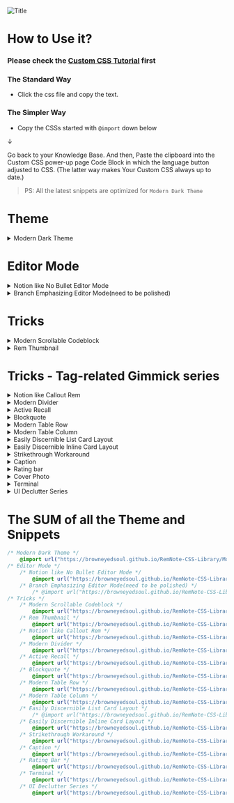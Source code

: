 ![Title](https://user-images.githubusercontent.com/56161102/150645004-c56f7a76-7c8e-45e7-91f7-9bd4186fc958.png)





# How to Use it?

### Please check the [Custom CSS Tutorial](https://forum.remnote.io/t/what-is-custom-css-and-how-do-i-use-it/1231) first

### The Standard Way
- Click the css file and copy the text.

### The Simpler Way
- Copy the CSSs started with `@import` down below

↓

Go back to your Knowledge Base. And then, Paste the clipboard into the Custom CSS power-up page Code Block in which the language button adjusted to CSS. (The latter way makes Your Custom CSS always up to date.)

> PS: All the latest snippets are optimized for `Modern Dark Theme`

# Theme

<details> 
    <summary>Modern Dark Theme</summary>

```css
@import url("https://browneyedsoul.github.io/RemNote-CSS-Library/Modern%20Dark%20Theme.css");
```
## Hidden Features
### Highlight Color to Text Color
- You can change the Highlight color to normal rem-text color by tagging the `color` tag and bolding text.
- But You don't have to tag the `color` tag to Header 1,2,3
### Display Long Page Breadcrumbs at a glance even in separated windowed panes
- You don't have to worry about overflowed pages breadcrumbs hidden
<img src="https://user-images.githubusercontent.com/56161102/147359607-9d06984a-af5c-4c42-819f-b75c8b38a802.png">
<img src="https://user-images.githubusercontent.com/56161102/147359654-4681a66a-f774-43f9-93ae-e6057db4cef6.png">
</details>


# Editor Mode
<details> 
    <summary>Notion like No Bullet Editor Mode</summary> 

```css
@import url("https://browneyedsoul.github.io/RemNote-CSS-Library/Notion%20like%20No%20Bullet%20Editor%20Mode.css"); 
```
<ul>
	<li>For those who are thinking that Bullet-based Outliner Editor is way too cluttered with crowded bullet points.</li>
	<li>Combined UX : Block based Notion Editor + Outliner</li>
</ul>
<h2>Use case</h2>
	<img src="https://user-images.githubusercontent.com/56161102/146399780-efbefb64-dd60-4878-a7a0-9e84e74ce770.gif">
	<img src="https://user-images.githubusercontent.com/56161102/144811607-55235118-c43c-47f2-8eae-7b2424d4f0db.png"><br>
	<img src="https://user-images.githubusercontent.com/56161102/144810507-83ed2e6a-cb6e-452a-9e26-2eb794e8442e.png">
</details>


<details> 
    <summary>Branch Emphasizing Editor Mode(need to be polished)</summary>

```css
@import url("https://browneyedsoul.github.io/RemNote-CSS-Library/Branch%20Emphasizing%20Mode.css"); 
```	
<img src="https://user-images.githubusercontent.com/56161102/135745657-5daffdc3-6e95-4bc8-9bd3-14619397be0f.png">
</details>



# Tricks

<details> 
    <summary>Modern Scrollable Codeblock</summary>

```css
 @import url("https://browneyedsoul.github.io/RemNote-CSS-Library/Modern%20Scrollable%20Code%20Block.css");
```
<img src ="https://user-images.githubusercontent.com/56161102/146404024-09d18a56-5c18-4699-8228-b8db8ba0b3c1.gif">
<img src ="https://user-images.githubusercontent.com/56161102/138455986-b8fd0d40-7dea-4d25-b14b-d394dd5744cc.png">
</details>

<details> 
    <summary>Rem Thumbnail</summary>

```css
@import url("https://browneyedsoul.github.io/RemNote-CSS-Library/Rem%20Thumbnail.css");
```
<br>
<h2>Use case</h2>
<img src ="https://user-images.githubusercontent.com/56161102/146559784-77b87fb2-6450-43a5-9926-bcd92507ee81.gif">
<img src ="https://user-images.githubusercontent.com/56161102/146574898-8c7c725a-ace3-4e4e-98ee-cb61ed72d972.png">
</details>



# Tricks - Tag-related Gimmick series
<details> 
    <summary>Notion like Callout Rem</summary>

```css
@import url("https://browneyedsoul.github.io/RemNote-CSS-Library/Notion%20like%20Callout%20Rem.css");
```
<img src="https://user-images.githubusercontent.com/56161102/133299689-ec0a686b-7377-4871-bf7a-2c49e7e3a62e.gif">
<img src="https://user-images.githubusercontent.com/56161102/146571056-077600a5-d68e-4328-b06c-d3a144aa97b3.gif">
<img src="https://user-images.githubusercontent.com/56161102/147853105-7acbbd93-e32c-489f-8ccd-ef356995b133.png">
</details>

<details> 
    <summary>Modern Divider</summary>

```css
@import url("https://browneyedsoul.github.io/RemNote-CSS-Library/Modern%20Divider.css"); 
```
<img src="https://user-images.githubusercontent.com/56161102/129580147-c0507bcc-a4d1-4522-b48d-d7efdf831e0f.gif">
<img src="https://user-images.githubusercontent.com/56161102/146560349-4c0e41c1-49c5-4ebc-bb15-c1429f6ca7aa.gif">
</details>

<details> 
    <summary>Active Recall</summary>

```css
@import url("https://browneyedsoul.github.io/RemNote-CSS-Library/Active%20Recall.css");
```
<img src="https://user-images.githubusercontent.com/56161102/146560418-7044909a-7b8d-4a9a-b6ca-af4325ad556b.gif">
</details>

<details> 
    <summary>Blockquote</summary>

```css
@import url("https://browneyedsoul.github.io/RemNote-CSS-Library/Blockquote.css");
```
<h2>Use case</h2>
<img src="https://user-images.githubusercontent.com/56161102/148634987-b2608746-5a37-426a-8b16-3380e9abc1d9.png">
</details>

<details> 
    <summary>Modern Table Row</summary>

```css
@import url("https://browneyedsoul.github.io/RemNote-CSS-Library/Modern%20Table%20Row.css");
```
<img src="https://forum.remnote.io/uploads/default/original/2X/7/7ad718829a7738ca1ad75e0ee35c36494d37c0f9.gif">
<br>
<h3>Feature</h3>
<ul>
	<li>Column Width Adjustment by Tagging to the Title bar</li>
		<img src="https://forum.remnote.io/uploads/default/original/2X/8/8ae892cd66862b9115bbbe74a0a3f1246b8a79e3.gif">
	<li>Hacky Method to Changing Row table to Use Column Table</li>
</ul>
</details>

<details> 
    <summary>Modern Table Column</summary>

```css
@import url("https://browneyedsoul.github.io/RemNote-CSS-Library/Modern%20Table%20Column.css");
```
<img src="https://user-images.githubusercontent.com/56161102/146405230-a133fde0-4c0b-48d9-aab3-71ccfc767c70.gif">
</details>

<details> 
    <summary>Easily Discernible List Card Layout</summary>

```css
/* @import url("https://browneyedsoul.github.io/RemNote-CSS-Library/Easily%20Discernible%20List%20Card%20Layout.css");  */
```
<h2>Use case</h2>
<img src="https://user-images.githubusercontent.com/56161102/139407710-45d2ba43-d5c0-4314-9719-4676d4b41575.gif">
<br>
<div>
	<ul>
		<h2>Before</h2>
		<br><img src="https://user-images.githubusercontent.com/56161102/139383660-5224879e-7245-4e0b-b7b6-c6e1da9156ce.png">
		<h2>After</h2>
		<br><img src="https://user-images.githubusercontent.com/56161102/139383178-ba6c3cef-d5d6-4980-9397-345048a0bc87.png">
		All you need to do is just guess how long the front-side width size is, and then tag to each Answer Part of the Card (each rem Individually)
		<ul>
			<li><span style="font-family: Courier; color: yellow;">w120</span> → Front width 120px</li>
			<li><span style="font-family: Courier; color: yellow;">w150</span> → Front width 150px</li>
			<li><span style="font-family: Courier; color: yellow;">w180</span> → Front width 180px</li>
			<li><span style="font-family: Courier; color: yellow;">w210</span> → Front width 210px</li>
			<li><span style="font-family: Courier; color: yellow;">w240</span> → Front width 240px</li>
			<li><span style="font-family: Courier; color: yellow;">w270</span> → Front width 270px</li>
			<li><span style="font-family: Courier; color: yellow;">w300</span> → Front width 300px</li>
			<li><span style="font-family: Courier; color: yellow;">w330</span> → Front width 330px</li>
			<li><span style="font-family: Courier; color: yellow;">w360</span> → Front width 360px</li>
			<li><span style="font-family: Courier; color: yellow;">w390</span> → Front width 390px</li>
			<li><span style="font-family: Courier; color: yellow;">w420</span> → Front width 420px</li>
			<li><span style="font-family: Courier; color: yellow;">w450</span> → Front width 450px</li>
			<li><span style="font-family: Courier; color: yellow;">w480</span> → Front width 480px</li>
		</ul>
	</ul>
</div>
</details>



<details> 
    <summary>Easily Discernible Inline Card Layout</summary>

```css
@import url("https://browneyedsoul.github.io/RemNote-CSS-Library/Easily%20Discernible%20Inline%20Card%20layout.css");
```
<div>
	<ul>
		<h2>Before</h2>
		<br><img src="https://user-images.githubusercontent.com/56161102/138023258-357e00c1-8806-4302-8e1f-4bc4d6499b3f.png">
		<h2>After</h2>
		<br><img src="https://user-images.githubusercontent.com/56161102/138023272-01494a0c-9e53-4768-a531-65f62bfcf49e.png">
		<br><img src="https://user-images.githubusercontent.com/56161102/138453737-cc4e4dac-5aff-4ce4-a320-622d4697e7cd.png">
	</ul>
</div>
</details>

<details> 
    <summary>Strikethrough Workaround</summary>

```css
@import url("https://browneyedsoul.github.io/RemNote-CSS-Library/Strikethrough.css");
```
<img src="https://user-images.githubusercontent.com/56161102/146559953-0e34a3a8-340c-42f5-b3e2-cd0a8f8afa10.gif">
</details>

<details> 
    <summary>Caption</summary>

```css
@import url("https://browneyedsoul.github.io/RemNote-CSS-Library/Image%2C%20Codeblock%20Caption%20like%20in%20Notion.css");
```
<img src="https://user-images.githubusercontent.com/56161102/148633875-d4a1a849-ca56-4d2d-81dd-ef981efa7da3.gif">
</details>

<details> 
    <summary>Rating bar</summary>

```css
@import url("https://browneyedsoul.github.io/RemNote-CSS-Library/Prepositive%20Rating%20Bar.css"); 
```
<img src="https://user-images.githubusercontent.com/56161102/147358870-9dbf9637-c498-4fb2-8b91-66e13bae8263.gif">
</details>

<details> 
    <summary>Cover Photo</summary>

```css
@import url("https://browneyedsoul.github.io/RemNote-CSS-Library/");
```
<div>
	<ol>
		<li>Make CSS Template on Custom CSS<br><img src="https://user-images.githubusercontent.com/56161102/129580692-22c7710d-af5c-4939-b44b-a8857493965d.png"></li>
		<li>Add image url, Name the tag<br><img src="https://user-images.githubusercontent.com/56161102/129580723-950620ac-7077-4cee-9f52-79329713f98a.jpeg"></li>
		<li>Tag to the Rem-title
			<br><img src="https://user-images.githubusercontent.com/56161102/129580757-d230aa8c-537e-4965-8c9d-931862c51e58.jpeg">
			<br><img src="https://user-images.githubusercontent.com/56161102/129580770-bab49a86-f72c-4313-b172-4d3a4e1d383e.jpeg"></li>
		<li>Adjust <span style="font-family: Courier; color: yellow;">background-size on your tastes. 
			<br>➊ background-size: 100% 100%; ➞ Full responsive but the image can be ugly.
			<br>➋ background-size: contain; ➞ Height fixed, Responsive to width but some margins can be made.
			<br>➌ background-size: cover; ➞ I don’t care about the cover image cropped.
			Hope new revamped big update version could be more intuitive. 🙂</li>
	</ol>  
</div>
</details>

<details> 
    <summary>Terminal</summary>

```css
@import url("https://browneyedsoul.github.io/RemNote-CSS-Library/Terminal.css");
```
<img src="https://user-images.githubusercontent.com/56161102/131240536-c039347c-3fce-4cc4-a568-048606a4d383.png">
</details>

<details> 
    <summary>UI Declutter Series</summary>

```css
@import url("https://browneyedsoul.github.io/RemNote-CSS-Library/UI%20Declutter%20Series/RemNote%20UIUX-Declutter.css");
```
- Hide Placeholder aka "Type / for Commands" <br>
	![CleanShot 2022-01-08 at 15 30 42](https://user-images.githubusercontent.com/56161102/148634322-f5b10f56-ba00-456b-a33f-a5c5cc577040.gif)<br>
	![CleanShot 2022-01-08 at 15 31 25](https://user-images.githubusercontent.com/56161102/148634358-b9d0f113-6d20-4c63-bb55-1e3b022c6d76.gif)
- Hide Help Button <br>
	![CleanShot 2022-01-08 at 15 23 17](https://user-images.githubusercontent.com/56161102/148634119-6963a464-0297-4ae5-8d63-e275de339215.png)
- Disable inadvertent Bullet Click Event
- Hide List Card Arrow <br>
	![CleanShot 2022-01-08 at 15 27 54](https://user-images.githubusercontent.com/56161102/148634254-5e22440f-da4a-4645-b37d-e950f9e9110a.gif)
- Hide List Card Placeholder <br>
	![CleanShot 2022-01-08 at 15 21 28](https://user-images.githubusercontent.com/56161102/148634056-53c0ee40-469c-4218-9407-080ac54ce035.png)<br>
	![CleanShot 2022-01-08 at 15 34 04](https://user-images.githubusercontent.com/56161102/148634441-b97f1676-d752-47e8-afc6-4aead741e174.gif)
</details>



# The SUM of all the Theme and Snippets

```css
/* Modern Dark Theme */
	@import url("https://browneyedsoul.github.io/RemNote-CSS-Library/Modern%20Dark%20Theme.css");
/* Editor Mode */
	/* Notion like No Bullet Editor Mode */
		@import url("https://browneyedsoul.github.io/RemNote-CSS-Library/Notion%20like%20No%20Bullet%20Editor%20Mode.css"); 
	/* Branch Emphasizing Editor Mode(need to be polished) */
		/* @import url("https://browneyedsoul.github.io/RemNote-CSS-Library/"); */
/* Tricks */
	/* Modern Scrollable Codeblock */
		@import url("https://browneyedsoul.github.io/RemNote-CSS-Library/Modern%20Scrollable%20Code%20Block.css");
	/* Rem Thumbnail */
		@import url("https://browneyedsoul.github.io/RemNote-CSS-Library/Rem%20Thumbnail.css");
	/* Notion like Callout Rem */
		@import url("https://browneyedsoul.github.io/RemNote-CSS-Library/Notion%20like%20Callout%20Rem.css");
	/* Modern Divider */
		@import url("https://browneyedsoul.github.io/RemNote-CSS-Library/Modern%20Divider.css"); 
	/* Active Recall */
		@import url("https://browneyedsoul.github.io/RemNote-CSS-Library/Active%20Recall.css");
	/* Blockquote */
		@import url("https://browneyedsoul.github.io/RemNote-CSS-Library/Blockquote.css");
	/* Modern Table Row */
		@import url("https://browneyedsoul.github.io/RemNote-CSS-Library/Modern%20Table%20Row.css");
	/* Modern Table Column */
		@import url("https://browneyedsoul.github.io/RemNote-CSS-Library/Modern%20Table%20Column.css");
	/* Easily Discernible List Card Layout */
		/* @import url("https://browneyedsoul.github.io/RemNote-CSS-Library/Easily%20Discernible%20List%20Card%20Layout.css"); */
	/* Easily Discernible Inline Card Layout */
		@import url("https://browneyedsoul.github.io/RemNote-CSS-Library/Easily%20Discernible%20Inline%20Card%20layout.css");
	/* Strikethrough Workaround */
		@import url("https://browneyedsoul.github.io/RemNote-CSS-Library/Strikethrough.css");
	/* Caption */
		@import url("https://browneyedsoul.github.io/RemNote-CSS-Library/Image%2C%20Codeblock%20Caption%20like%20in%20Notion.css");
	/* Rating Bar */
		@import url("https://browneyedsoul.github.io/RemNote-CSS-Library/Prepositive%20Rating%20Bar.css"); 
	/* Terminal */
  		@import url("https://browneyedsoul.github.io/RemNote-CSS-Library/Terminal.css");
	/* UI Declutter Series */
		@import url("https://browneyedsoul.github.io/RemNote-CSS-Library/UI%20Declutter%20Series/RemNote%20UIUX-Declutter.css");
```
